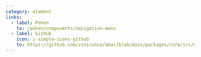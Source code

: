 ```yaml
---
category: element
links:
  - label: Pohon
    to: /pohon/components/navigation-menu
  - label: GitHub
    icon: i-simple-icons-github
    to: https://github.com/vinicunca/akar/blob/main/packages/core/src/navigation-menu/index.ts
---
```

